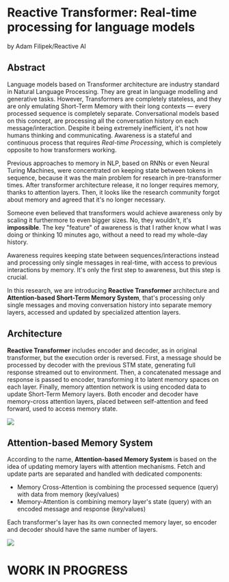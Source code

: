 # Reactive Transformer: Real-time processing for language models
by Adam Filipek/Reactive AI

## Abstract
Language models based on Transformer architecture are industry standard in Natural Language Processing. They are great
in language modelling and generative tasks. However, Transformers are completely stateless, and they are only emulating Short-Term
Memory with their long contexts — every processed sequence is completely separate. Conversational models based on this concept,
are processing all the conversation history on each message/interaction. Despite it being extremely inefficient, it's not how humans
thinking and communicating. Awareness is a stateful and continuous process that requires _Real-time Processing_, which is completely
opposite to how transformers working.

Previous approaches to memory in NLP, based on RNNs or even Neural Turing Machines, were concentrated on keeping state between
tokens in sequence, because it was the main problem for research in pre-transformer times. After transformer architecture release,
it no longer requires memory, thanks to attention layers. Then, it looks like the research community forgot about memory and
agreed that it's no longer necessary.

Someone even believed that transformers would achieve awareness only by scaling it furthermore to even bigger sizes. No, they
wouldn't, it's **impossible**. The key "feature" of awareness is that I rather know what I was doing or thinking 10 minutes
ago, without a need to read my whole-day history.

Awareness requires keeping state between sequences/interactions instead and processing only single messages in real-time,
with access to previous interactions by memory. It's only the first step to awareness, but this step is crucial.

In this research, we are introducing **Reactive Transformer** architecture and **Attention-based Short-Term Memory System**,
that's processing only single messages and moving conversation history into separate memory layers, accessed and updated
by specialized attention layers.

## Architecture
**Reactive Transformer** includes encoder and decoder, as in original transformer, but the execution order is reversed. First,
a message should be processed by decoder with the previous STM state, generating full response streamed out to
environment. Then, a concatenated message and response is passed to encoder, transforming it to latent memory spaces on
each layer. Finally, memory attention network is using encoded data to update Short-Term Memory layers. Both encoder and
decoder have memory-cross attention layers, placed between self-attention and feed forward, used to access memory state.

<img src="https://raw.githubusercontent.com/RxAI-dev/RxNN/refs/heads/main/assets/logo/research/reactive-transformer.png" />

## Attention-based Memory System
According to the name, **Attention-based Memory System** is based on the idea of updating memory layers with attention
mechanisms. Fetch and update parts are separated and handled with dedicated components:
- Memory Cross-Attention is combining the processed sequence (query) with data from memory (key/values)
- Memory-Attention is combining memory layer's state (query) with an encoded message and response (key/values)

Each transformer's layer has its own connected memory layer, so encoder and decoder should have the same number of layers.

<img src="https://raw.githubusercontent.com/RxAI-dev/RxNN/refs/heads/main/assets/logo/research/stm-abms.png">

# WORK IN PROGRESS